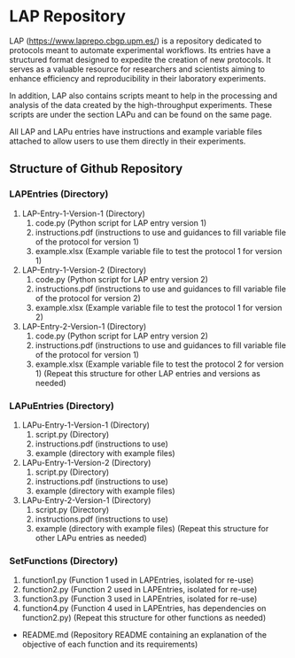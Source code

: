 # LAP Repository
LAP (https://www.laprepo.cbgp.upm.es/) is a repository dedicated to protocols meant to automate experimental workflows. Its entries have a structured format designed to expedite the creation of new protocols. It serves as a valuable resource for researchers and scientists aiming to enhance efficiency and reproducibility in their laboratory experiments.

In addition, LAP also contains scripts meant to help in the processing and analysis of the data created by the high-throughput experiments. These scripts are under the section LAPu and can be found on the same page.

All LAP and LAPu entries have instructions and example variable files attached to allow users to use them directly in their experiments.

## Structure of Github Repository

### LAPEntries (Directory)

1. LAP-Entry-1-Version-1 (Directory)
   1. code.py (Python script for LAP entry version 1)
   2. instructions.pdf (instructions to use and guidances to fill variable file of the protocol for version 1)
   3. example.xlsx (Example variable file to test the protocol 1 for version 1)
2. LAP-Entry-1-Version-2 (Directory)
   1. code.py (Python script for LAP entry version 2)
   2. instructions.pdf (instructions to use and guidances to fill variable file of the protocol for version 2)
   3. example.xlsx (Example variable file to test the protocol 1 for version 2)
3. LAP-Entry-2-Version-1 (Directory)
   1. code.py (Python script for LAP entry version 2)
   2. instructions.pdf (instructions to use and guidances to fill variable file of the protocol for version 1)
   3. example.xlsx (Example variable file to test the protocol 2 for version 1)
(Repeat this structure for other LAP entries and versions as needed)

### LAPuEntries (Directory)
1. LAPu-Entry-1-Version-1 (Directory)
   1. script.py (Directory)
   2. instructions.pdf (instructions to use)
   3. example (directory with example files)
2. LAPu-Entry-1-Version-2 (Directory)
   1. script.py (Directory)
   2. instructions.pdf (instructions to use)
   3. example (directory with example files)
3. LAPu-Entry-2-Version-1 (Directory)
   1. script.py (Directory)
   2. instructions.pdf (instructions to use)
   3. example (directory with example files)
(Repeat this structure for other LAPu entries as needed)


### SetFunctions (Directory)
1. function1.py (Function 1 used in LAPEntries, isolated for re-use)
2. function2.py (Function 2 used in LAPEntries, isolated for re-use)
3. function3.py (Function 3 used in LAPEntries, isolated for re-use)
4. function4.py (Function 4 used in LAPEntries, has dependencies on function2.py)
(Repeat this structure for other functions as needed)

 * README.md (Repository README containing an explanation of the objective of each function and its requirements)
